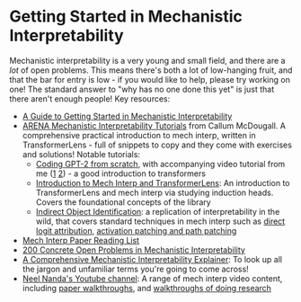 # Getting Started in Mechanistic Interpretability

Mechanistic interpretability is a very young and small field, and there are a _lot_ of open
problems. This means there's both a lot of low-hanging fruit, and that the bar for entry is low - if
you would like to help, please try working on one! The standard answer to "why has no one done this
yet" is just that there aren't enough people! Key resources:

- [A Guide to Getting Started in Mechanistic Interpretability](https://neelnanda.io/getting-started)
- [ARENA Mechanistic Interpretability Tutorials](https://arena-ch1-transformers.streamlit.app/) from
  Callum McDougall. A comprehensive practical introduction to mech interp, written in
  TransformerLens - full of snippets to copy and they come with exercises and solutions! Notable
  tutorials:
  - [Coding GPT-2 from
    scratch](https://arena-ch1-transformers.streamlit.app/[1.1]_Transformer_from_Scratch), with
    accompanying video tutorial from me ([1](https://neelnanda.io/transformer-tutorial)
    [2](https://neelnanda.io/transformer-tutorial-2)) - a good introduction to transformers
  - [Introduction to Mech Interp and
    TransformerLens](https://arena-ch1-transformers.streamlit.app/[1.2]_Intro_to_Mech_Interp): An
    introduction to TransformerLens and mech interp via studying induction heads. Covers the
    foundational concepts of the library
  - [Indirect Object
    Identification](https://arena-ch1-transformers.streamlit.app/[1.3]_Indirect_Object_Identification):
    a replication of interpretability in the wild, that covers standard techniques in mech interp
    such as [direct logit
    attribution](https://dynalist.io/d/n2ZWtnoYHrU1s4vnFSAQ519J#z=disz2gTx-jooAcR0a5r8e7LZ),
    [activation patching and path
    patching](https://www.lesswrong.com/posts/xh85KbTFhbCz7taD4/how-to-think-about-activation-patching)
- [Mech Interp Paper Reading List](https://neelnanda.io/paper-list)
- [200 Concrete Open Problems in Mechanistic
  Interpretability](https://neelnanda.io/concrete-open-problems)
- [A Comprehensive Mechanistic Interpretability Explainer](https://neelnanda.io/glossary): To look
  up all the jargon and unfamiliar terms you're going to come across!
- [Neel Nanda's Youtube channel](https://www.youtube.com/channel/UCBMJ0D-omcRay8dh4QT0doQ): A range
  of mech interp video content, including [paper
  walkthroughs](https://www.youtube.com/watch?v=KV5gbOmHbjU&list=PL7m7hLIqA0hpsJYYhlt1WbHHgdfRLM2eY&index=1),
  and [walkthroughs of doing
  research](https://www.youtube.com/watch?v=yo4QvDn-vsU&list=PL7m7hLIqA0hr4dVOgjNwP2zjQGVHKeB7T)